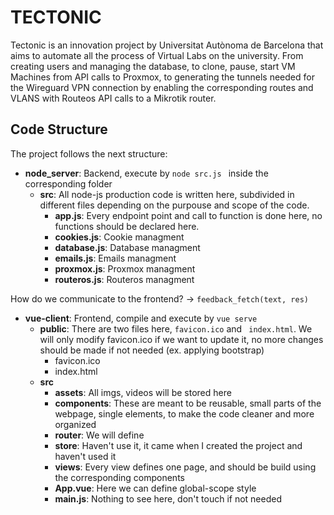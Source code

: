 # TECTONIC
Tectonic is an innovation project by Universitat Autònoma de Barcelona that aims to automate all the process of Virtual Labs on the university. From creating users and managing the database, to clone, pause, start VM Machines from API calls to Proxmox, to generating the tunnels needed for the Wireguard VPN connection by enabling the corresponding routes and VLANS with Routeos API calls to a Mikrotik router.  

## Code Structure 
The project follows the next structure:
- **node_server**: Backend, execute by ```node src.js ``` inside the corresponding folder
    - **src**: All node-js production code is written here, subdivided in different files depending on the purpouse and scope of the code. 
        - **app.js**: Every endpoint point and call to function is done here, no functions should be declared here.  
        - **cookies.js**: Cookie managment
        - **database.js**: Database managment
        - **emails.js**: Emails managment
        - **proxmox.js**: Proxmox managment
        - **routeros.js**: Routeros managment

How do we communicate to the frontend? -> ```feedback_fetch(text, res)```
- **vue-client**: Frontend, compile and execute by ```vue serve```
    - **public**: There are two files here, ```favicon.ico``` and ``` index.html```. We will only modify favicon.ico if we want to update it, no more changes should be made if not needed (ex. applying bootstrap)
        - favicon.ico
        - index.html
    - **src**
        - **assets**: All imgs, videos will be stored here
        - **components**: These are meant to be reusable, small parts of the webpage, single elements, to make the code cleaner and more organized
        - **router**: We will define 
        - **store**: Haven't use it, it came when I created the project and haven't used it
        - **views**: Every view defines one page, and should be build using the corresponding components
        - **App.vue**: Here we can define global-scope style
        - **main.js**: Nothing to see here, don't touch if not needed

                                        
